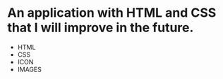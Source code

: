 # An application with HTML and CSS that I will improve in the future.

- HTML
- CSS
- ICON 
- IMAGES
